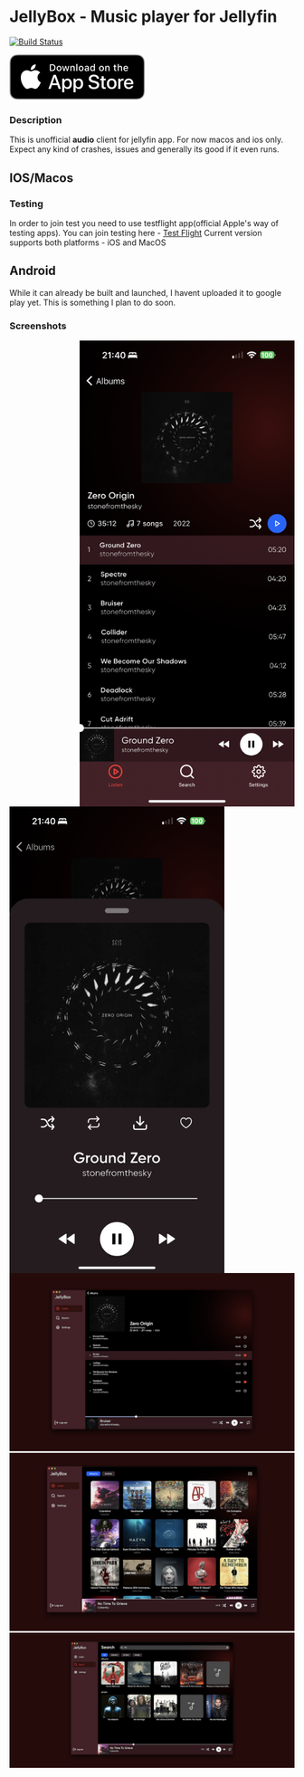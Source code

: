 # JellyBox - Music player for Jellyfin

<a href="https://github.com/avdept/jplayer/actions"><img src="https://github.com/avdept/jplayer/workflows/jellybox/badge.svg" alt="Build Status"></a>


[![Jellybox on the App Store](./appstore.svg)](https://apps.apple.com/us/app/jellybox-player/id6469732117)

### Description
This is unofficial **audio** client for jellyfin app. For now macos and ios only. Expect any kind of crashes, issues and generally its good if it even runs.

## IOS/Macos

### Testing
In order to join test you need to use testflight app(official Apple's way of testing apps). You can join testing here - [Test Flight](https://testflight.apple.com/join/LVj8KwAq)
Current version supports both platforms - iOS and MacOS

## Android

While it can already be built and launched, I havent uploaded it to google play yet. This is something I plan to do soon.


### Screenshots
<img align="right" width="380" src="./docs/4.PNG">
<img align="left" width="380" src="./docs/5.PNG">

<img src="./docs/1.png">
<img src="./docs/2.png">
<img src="./docs/3.png">


